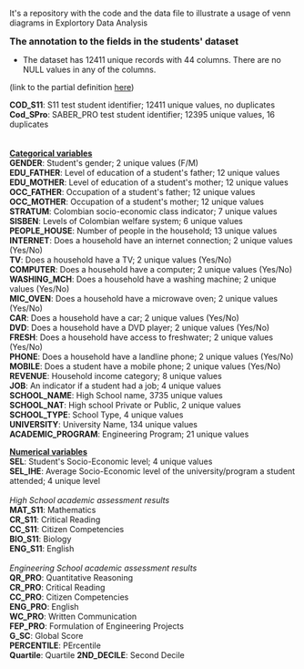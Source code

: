 It's a repository with the code and the data file to illustrate a usage of venn diagrams in Explortory Data Analysis


<b><font size="3">The annotation to the fields in the students' dataset</font></b>
* The dataset has 12411 unique records with 44 columns. 
There are no NULL values in any of the columns.

(link to the partial definition [here](https://www.sciencedirect.com/science/article/pii/S2352340920304315#tbl0001))

**COD_S11**:    S11 test student identifier; 12411 unique values, no duplicates<br>
**Cod_SPro**:   SABER_PRO test student identifier; 12395 unique values, 16 duplicates<br><br><br>
<u><b>Categorical variables</b></u><br>
**GENDER**:     Student's gender; 2 unique values (F/M)<br>
**EDU_FATHER**: Level of education of a student's father; 12 unique values<br>
**EDU_MOTHER**: Level of education of a student's mother; 12 unique values<br>
**OCC_FATHER**: Occupation of a student's father; 12 unique values<br>
**OCC_MOTHER**: Occupation of a student's mother; 12 unique values<br>
**STRATUM**:    Colombian socio-economic class indicator; 7 unique values<br>
**SISBEN**:     Levels of Colombian welfare system; 6 unique values<br>
**PEOPLE_HOUSE**: Number of people in the household; 13 unique values<br>
**INTERNET**: Does a household have an internet connection; 2 unique values (Yes/No)<br>
**TV**:   Does a household have a TV; 2 unique values (Yes/No)<br>
**COMPUTER**:   Does a household have a computer; 2 unique values (Yes/No)<br>
**WASHING_MCH**:  Does a household have a washing machine; 2 unique values (Yes/No)<br>
**MIC_OVEN**:   Does a household have a microwave oven; 2 unique values (Yes/No)<br>
**CAR**:  Does a household have a car; 2 unique values (Yes/No)<br>
**DVD**: Does a household have a DVD player; 2 unique values (Yes/No)<br>
**FRESH**: Does a household have access to freshwater; 2 unique values (Yes/No)<br>
**PHONE**: Does a household have a landline phone; 2 unique values (Yes/No)<br>
**MOBILE**: Does a student have a mobile phone; 2 unique values (Yes/No)<br>
**REVENUE**: Household income category; 8 unique values<br>
**JOB**: An indicator if a student had a job; 4 unique values<br>
**SCHOOL_NAME**: High School name, 3735 unique values    <br>
**SCHOOL_NAT**:  High school Private or Public, 2 unique values<br>
**SCHOOL_TYPE**:  School Type, 4 unique values<br>
**UNIVERSITY**: University Name, 134 unique values       <br>
**ACADEMIC_PROGRAM**: Engineering Program; 21 unique values  <br>

<u><b>Numerical variables</b></u><br>
**SEL**: Student's Socio-Economic level; 4 unique values<br>
**SEL_IHE**: Average Socio-Economic level of the university/program a student attended; 4 unique level<br><br>
*High School academic assessment results*<br>
**MAT_S11**: Mathematics<br> 
**CR_S11**:  Critical Reading          <br> 
**CC_S11**:  Citizen Competencies          <br> 
**BIO_S11**:  Biology         <br>
**ENG_S11**:  English         <br><br>
*Engineering School academic assessment results*<br>
**QR_PRO**:  Quantitative Reasoning         <br>
**CR_PRO**:  Critical Reading         <br>
**CC_PRO**:  Citizen Competencies         <br>
**ENG_PRO**: English         <br>
**WC_PRO**:  Written Communication          <br>
**FEP_PRO**: Formulation of Engineering Projects         <br>
**G_SC**:   Global Score           <br>
**PERCENTILE**: PErcentile      <br>
**Quartile**: Quartile
**2ND_DECILE**: Second Decile      <br> 
